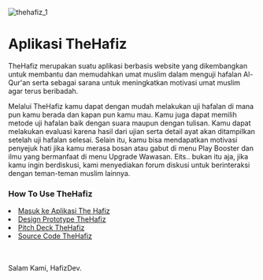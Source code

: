![thehafiz_1](https://user-images.githubusercontent.com/64542167/106095346-a061e880-616e-11eb-950f-a7cd2ab0cbfa.png) 
<h1>Aplikasi TheHafiz</h1>

<p> TheHafiz merupakan suatu aplikasi berbasis website yang dikembangkan untuk membantu dan memudahkan umat muslim dalam menguji hafalan Al-Qur'an serta sebagai sarana untuk meningkatkan motivasi umat muslim agar terus beribadah. </p>

<p>Melalui TheHafiz kamu dapat dengan mudah melakukan uji hafalan di mana pun kamu berada dan kapan pun kamu mau. Kamu juga dapat memilih metode uji hafalan baik dengan suara maupun dengan tulisan. Kamu dapat melakukan evaluasi karena hasil dari ujian serta detail ayat akan ditampilkan setelah uji hafalan selesai. Selain itu, kamu bisa mendapatkan motivasi penyejuk hati jika kamu merasa bosan atau gabut di menu Play Booster dan ilmu yang bermanfaat di menu Upgrade Wawasan. Eits.. bukan itu aja, jika kamu ingin berdiskusi, kami menyediakan forum diskusi untuk berinteraksi dengan teman-teman muslim lainnya.</p>

<h3>How To Use TheHafiz</h3>

<li><a href="https://thehafiz.my.id">Masuk ke Aplikasi The Hafiz</a></li>
<li><a href="">Design Prototype TheHafiz</a></li>
<li><a href="https://github.com/haidarrahman30/HafizDev_TheHafiz-App/tree/master/PitchDeck">Pitch Deck TheHafiz</a></li>
<li><a href="https://github.com/haidarrahman30/HafizDev_TheHafiz-App/tree/master">Source Code TheHafiz</a></li>
<br><br>
<p>Salam Kami, HafizDev.</p>
